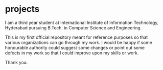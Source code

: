 projects
========

I am a third year student at International Institute of Information Technology, Hyderabad pursuing B.Tech. in Computer
Science and Engineering.


This is my first official repository meant for reference purposes so that various organizations can go through my work.
I would be happy if some honourable authority could suggest some changes or point out some defects in my work so
that I could improve upon my skills or work.

Thank you.

